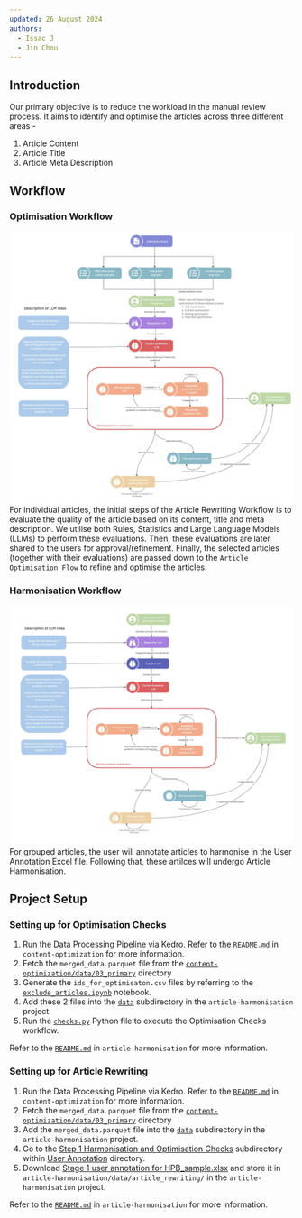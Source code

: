 ```yaml
---
updated: 26 August 2024
authors:
  - Issac J
  - Jin Chou
---
```


## Introduction

Our primary objective is to reduce the workload in the manual review process. It aims to identify and optimise the articles across three different areas -

1. Article Content
2. Article Title
3. Article Meta Description

## Workflow

### Optimisation Workflow

![Optimisation Checks & Rewriting Workflow](./images/article_optimisation_flow.jpg)
For individual articles, the initial steps of the Article Rewriting Workflow is to evaluate the quality of the article based on its content, title and meta description. We utilise both Rules, Statistics and Large Language Models (LLMs) to perform these evaluations.
Then, these evaluations are later shared to the users for approval/refinement. Finally, the selected articles (together with their evaluations) are passed down to the `Article Optimisation Flow` to refine and optimise the articles.

### Harmonisation Workflow

![Article Harmonisation Workflow](./images/article_harmonisation_flow.jpg)
For grouped articles, the user will annotate articles to harmonise in the User Annotation Excel file. Following that, these artilces will undergo Article Harmonisation.

## Project Setup

### Setting up for Optimisation Checks
1. Run the Data Processing Pipeline via Kedro. Refer to the [`README.md`](https://github.com/Synapxe-DNA/healthhub-content-optimization/tree/main/content-optimization) in `content-optimization` for more information.
2. Fetch the `merged_data.parquet` file from the [`content-optimization/data/03_primary`](https://github.com/Synapxe-DNA/healthhub-content-optimization/blob/main/content-optimization/data/03_primary) directory
3. Generate the `ids_for_optimisaton.csv` files by referring to the [`exclude_articles.ipynb`](https://github.com/Synapxe-DNA/healthhub-content-optimization/blob/main/content-optimization/notebooks/exclude_articles.ipynb) notebook.
4. Add these 2 files into the [`data`](https://github.com/Synapxe-DNA/healthhub-content-optimization/blob/main/article-harmonisation/data) subdirectory in the `article-harmonisation` project.
5. Run the [`checks.py`](https://github.com/Synapxe-DNA/healthhub-content-optimization/blob/main/article-harmonisation/checks.py) Python file to execute the Optimisation Checks workflow.

Refer to the [`README.md`](https://github.com/Synapxe-DNA/healthhub-content-optimization/tree/main/article-harmonisation#instruction-to-run-the-project) in `article-harmonisation` for more information.

### Setting up for Article Rewriting

1. Run the Data Processing Pipeline via Kedro. Refer to the [`README.md`](https://github.com/Synapxe-DNA/healthhub-content-optimization/tree/main/content-optimization) in `content-optimization` for more information.
2. Fetch the `merged_data.parquet` file from the [`content-optimization/data/03_primary`](https://github.com/Synapxe-DNA/healthhub-content-optimization/blob/main/content-optimization/data/03_primary) directory
3. Add the `merged_data.parquet` file into the [`data`](https://github.com/Synapxe-DNA/healthhub-content-optimization/blob/main/article-harmonisation/data) subdirectory in the `article-harmonisation` project.
4. Go to the [Step 1 Harmonisation and Optimisation Checks](https://drive.google.com/drive/folders/1ywUNxLDkNLVaYlawjZrz8CX_fKbf5joz) subdirectory within [User Annotation](https://drive.google.com/drive/folders/1kuTAWvOvBRAVP0wmJIjIXdTP9X77j3lI) directory.
5. Download [Stage 1 user annotation for HPB_sample.xlsx](https://docs.google.com/spreadsheets/d/1-cSXf1ZWmi_p6nr_lCfGl0_F6XSnWpvn/edit?usp=drive_link) and store it in `article-harmonisation/data/article_rewriting/` in the `article-harmonisation` project.

Refer to the [`README.md`](https://github.com/Synapxe-DNA/healthhub-content-optimization/tree/main/article-harmonisation#instruction-to-run-the-project) in `article-harmonisation` for more information.